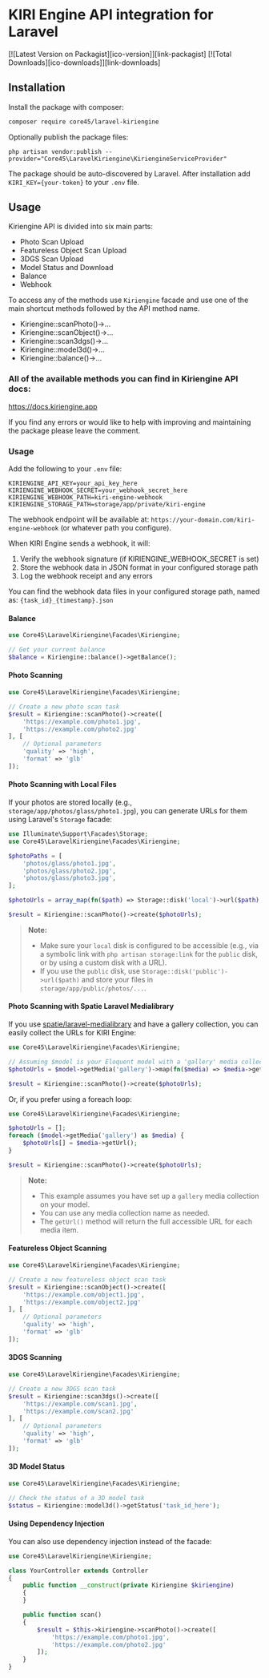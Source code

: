 # KIRI Engine API integration for Laravel

[![Latest Version on Packagist][ico-version]][link-packagist]
[![Total Downloads][ico-downloads]][link-downloads]

## Installation

Install the package with composer:
```bash
composer require core45/laravel-kiriengine
```

Optionally publish the package files:
```
php artisan vendor:publish --provider="Core45\LaravelKiriengine\KiriengineServiceProvider"
```


The package should be auto-discovered by Laravel.
After installation add `KIRI_KEY={your-token}` to your `.env` file.

## Usage

Kiriengine API is divided into six main parts:
- Photo Scan Upload
- Featureless Object Scan Upload
- 3DGS Scan Upload
- Model Status and Download
- Balance
- Webhook

To access any of the methods use `Kiriengine` facade and use one of the main shortcut methods followed by the API method name.
- Kiriengine::scanPhoto()->...
- Kiriengine::scanObject()->...
- Kiriengine::scan3dgs()->...
- Kiriengine::model3d()->...
- Kiriengine::balance()->...


### All of the available methods you can find in Kiriengine API docs:

https://docs.kiriengine.app

If you find any errors or would like to help with improving and maintaining the package please leave the comment.


### Usage

Add the following to your `.env` file:

```env
KIRIENGINE_API_KEY=your_api_key_here
KIRIENGINE_WEBHOOK_SECRET=your_webhook_secret_here
KIRIENGINE_WEBHOOK_PATH=kiri-engine-webhook
KIRIENGINE_STORAGE_PATH=storage/app/private/kiri-engine
```

The webhook endpoint will be available at: `https://your-domain.com/kiri-engine-webhook` (or whatever path you configure).

When KIRI Engine sends a webhook, it will:
1. Verify the webhook signature (if KIRIENGINE_WEBHOOK_SECRET is set)
2. Store the webhook data in JSON format in your configured storage path
3. Log the webhook receipt and any errors

You can find the webhook data files in your configured storage path, named as: `{task_id}_{timestamp}.json`

#### Balance

```php
use Core45\LaravelKiriengine\Facades\Kiriengine;

// Get your current balance
$balance = Kiriengine::balance()->getBalance();
```

#### Photo Scanning

```php
use Core45\LaravelKiriengine\Facades\Kiriengine;

// Create a new photo scan task
$result = Kiriengine::scanPhoto()->create([
    'https://example.com/photo1.jpg',
    'https://example.com/photo2.jpg'
], [
    // Optional parameters
    'quality' => 'high',
    'format' => 'glb'
]);
```

#### Photo Scanning with Local Files

If your photos are stored locally (e.g., `storage/app/photos/glass/photo1.jpg`), you can generate URLs for them using Laravel's `Storage` facade:

```php
use Illuminate\Support\Facades\Storage;
use Core45\LaravelKiriengine\Facades\Kiriengine;

$photoPaths = [
    'photos/glass/photo1.jpg',
    'photos/glass/photo2.jpg',
    'photos/glass/photo3.jpg',
];

$photoUrls = array_map(fn($path) => Storage::disk('local')->url($path), $photoPaths);

$result = Kiriengine::scanPhoto()->create($photoUrls);
```

> **Note:**
> - Make sure your `local` disk is configured to be accessible (e.g., via a symbolic link with `php artisan storage:link` for the `public` disk, or by using a custom disk with a URL).
> - If you use the `public` disk, use `Storage::disk('public')->url($path)` and store your files in `storage/app/public/photos/...`.

#### Photo Scanning with Spatie Laravel Medialibrary

If you use [spatie/laravel-medialibrary](https://spatie.be/docs/laravel-medialibrary) and have a gallery collection, you can easily collect the URLs for KIRI Engine:

```php
use Core45\LaravelKiriengine\Facades\Kiriengine;

// Assuming $model is your Eloquent model with a 'gallery' media collection
$photoUrls = $model->getMedia('gallery')->map(fn($media) => $media->getUrl())->toArray();

$result = Kiriengine::scanPhoto()->create($photoUrls);
```

Or, if you prefer using a foreach loop:

```php
use Core45\LaravelKiriengine\Facades\Kiriengine;

$photoUrls = [];
foreach ($model->getMedia('gallery') as $media) {
    $photoUrls[] = $media->getUrl();
}

$result = Kiriengine::scanPhoto()->create($photoUrls);
```

> **Note:**
> - This example assumes you have set up a `gallery` media collection on your model.
> - You can use any media collection name as needed.
> - The `getUrl()` method will return the full accessible URL for each media item.

#### Featureless Object Scanning

```php
use Core45\LaravelKiriengine\Facades\Kiriengine;

// Create a new featureless object scan task
$result = Kiriengine::scanObject()->create([
    'https://example.com/object1.jpg',
    'https://example.com/object2.jpg'
], [
    // Optional parameters
    'quality' => 'high',
    'format' => 'glb'
]);
```

#### 3DGS Scanning

```php
use Core45\LaravelKiriengine\Facades\Kiriengine;

// Create a new 3DGS scan task
$result = Kiriengine::scan3dgs()->create([
    'https://example.com/scan1.jpg',
    'https://example.com/scan2.jpg'
], [
    // Optional parameters
    'quality' => 'high',
    'format' => 'glb'
]);
```

#### 3D Model Status

```php
use Core45\LaravelKiriengine\Facades\Kiriengine;

// Check the status of a 3D model task
$status = Kiriengine::model3d()->getStatus('task_id_here');
```

#### Using Dependency Injection

You can also use dependency injection instead of the facade:

```php
use Core45\LaravelKiriengine\Kiriengine;

class YourController extends Controller
{
    public function __construct(private Kiriengine $kiriengine)
    {
    }

    public function scan()
    {
        $result = $this->kiriengine->scanPhoto()->create([
            'https://example.com/photo1.jpg',
            'https://example.com/photo2.jpg'
        ]);
    }
}
```
